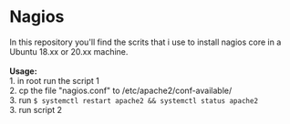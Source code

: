 # Nagios
In this repository you'll find the scrits that i use to install nagios core in a Ubuntu 18.xx or 20.xx machine.<br />
<br />
**Usage:**<br />
    1. in root run the script 1<br />
    2. cp the file "nagios.conf" to /etc/apache2/conf-available/<br />
    3. run `$ systemctl restart apache2 && systemctl status apache2`<br />
    3. run script 2
